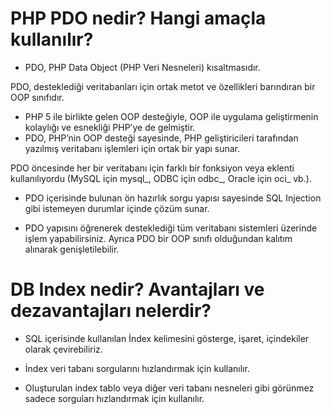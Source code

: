 #  PHP PDO nedir? Hangi amaçla kullanılır?

 - PDO, PHP Data Object (PHP Veri Nesneleri) kısaltmasıdır.

PDO, desteklediği veritabanları için ortak metot ve özellikleri barındıran bir OOP sınıfıdır.


 - PHP 5 ile birlikte gelen OOP desteğiyle, OOP ile uygulama geliştirmenin kolaylığı ve esnekliği PHP’ye de gelmiştir.
 - PDO, PHP’nin OOP desteği sayesinde, PHP geliştiricileri tarafından yazılmış veritabanı işlemleri için ortak bir yapı sunar.

PDO öncesinde her bir veritabanı için farklı bir fonksiyon veya eklenti kullanılıyordu (MySQL için mysql_, ODBC için odbc_, Oracle için oci_ vb.).
 - PDO içerisinde bulunan ön hazırlık sorgu yapısı sayesinde SQL Injection gibi istemeyen durumlar içinde çözüm sunar.

 - PDO yapısını öğrenerek desteklediği tüm veritabanı sistemleri üzerinde işlem yapabilirsiniz. Ayrıca PDO bir OOP sınıfı olduğundan kalıtım alınarak genişletilebilir.



 # DB Index nedir? Avantajları ve dezavantajları nelerdir?

- SQL içerisinde kullanılan İndex kelimesini gösterge, işaret, içindekiler olarak çevirebiliriz.

- İndex veri tabanı sorgularını hızlandırmak için kullanılır.

- Oluşturulan index tablo veya diğer veri tabanı nesneleri gibi görünmez sadece sorguları hızlandırmak için kullanılır.





